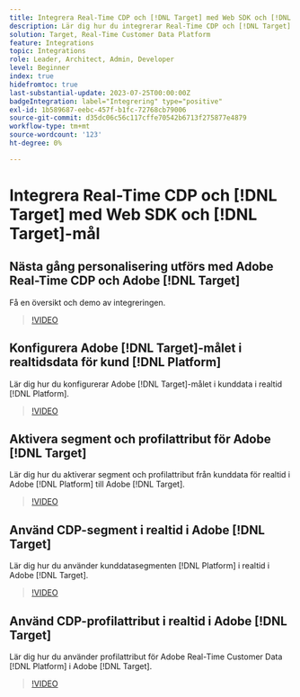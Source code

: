 ```yaml
---
title: Integrera Real-Time CDP och [!DNL Target] med Web SDK och [!DNL Target] mål
description: Lär dig hur du integrerar Real-Time CDP och [!DNL Target] med Web SDK och [!DNL Target] mål.
solution: Target, Real-Time Customer Data Platform
feature: Integrations
topic: Integrations
role: Leader, Architect, Admin, Developer
level: Beginner
index: true
hidefromtoc: true
last-substantial-update: 2023-07-25T00:00:00Z
badgeIntegration: label="Integrering" type="positive"
exl-id: 1b589687-eebc-457f-b1fc-72768cb79006
source-git-commit: d35dc06c56c117cffe70542b6713f275877e4879
workflow-type: tm+mt
source-wordcount: '123'
ht-degree: 0%

---
```


# Integrera Real-Time CDP och [!DNL Target] med Web SDK och [!DNL Target]-mål

## Nästa gång personalisering utförs med Adobe Real-Time CDP och Adobe [!DNL Target]

Få en översikt och demo av integreringen.

>[!VIDEO](https://video.tv.adobe.com/v/340091?quality=12&learn=on)


## Konfigurera Adobe [!DNL Target]-målet i realtidsdata för kund [!DNL Platform]

Lär dig hur du konfigurerar Adobe [!DNL Target]-målet i kunddata i realtid [!DNL Platform].

>[!VIDEO](https://video.tv.adobe.com/v/3449797/?learn=on&captions=swe)

## Aktivera segment och profilattribut för Adobe [!DNL Target]

Lär dig hur du aktiverar segment och profilattribut från kunddata för realtid i Adobe [!DNL Platform] till Adobe [!DNL Target].

>[!VIDEO](https://video.tv.adobe.com/v/3447359/?learn=on&captions=swe)

## Använd CDP-segment i realtid i Adobe [!DNL Target]

Lär dig hur du använder kunddatasegmenten [!DNL Platform] i realtid i Adobe [!DNL Target].

>[!VIDEO](https://video.tv.adobe.com/v/3446831/?learn=on&captions=swe)

## Använd CDP-profilattribut i realtid i Adobe [!DNL Target]

Lär dig hur du använder profilattribut för Adobe Real-Time Customer Data [!DNL Platform] i Adobe [!DNL Target].

>[!VIDEO](https://video.tv.adobe.com/v/3451897/?learn=on&captions=swe)
